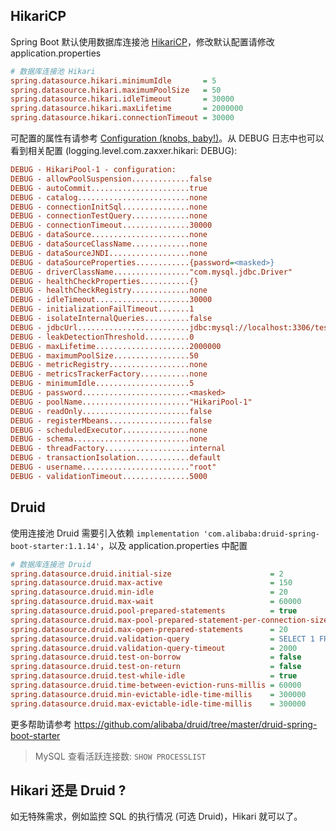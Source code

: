 ## HikariCP

Spring Boot 默认使用数据库连接池 [HikariCP](https://github.com/brettwooldridge/HikariCP)，修改默认配置请修改 application.properties

```ini
# 数据库连接池 Hikari
spring.datasource.hikari.minimumIdle       = 5
spring.datasource.hikari.maximumPoolSize   = 50
spring.datasource.hikari.idleTimeout       = 30000
spring.datasource.hikari.maxLifetime       = 2000000
spring.datasource.hikari.connectionTimeout = 30000
```

可配置的属性有请参考 [Configuration (knobs, baby!)](https://github.com/brettwooldridge/HikariCP#configuration-knobs-baby)。从 DEBUG 日志中也可以看到相关配置 (logging.level.com.zaxxer.hikari: DEBUG):

```ini
DEBUG - HikariPool-1 - configuration:
DEBUG - allowPoolSuspension.............false
DEBUG - autoCommit......................true
DEBUG - catalog.........................none
DEBUG - connectionInitSql...............none
DEBUG - connectionTestQuery.............none
DEBUG - connectionTimeout...............30000
DEBUG - dataSource......................none
DEBUG - dataSourceClassName.............none
DEBUG - dataSourceJNDI..................none
DEBUG - dataSourceProperties............{password=<masked>}
DEBUG - driverClassName................."com.mysql.jdbc.Driver"
DEBUG - healthCheckProperties...........{}
DEBUG - healthCheckRegistry.............none
DEBUG - idleTimeout.....................30000
DEBUG - initializationFailTimeout.......1
DEBUG - isolateInternalQueries..........false
DEBUG - jdbcUrl.........................jdbc:mysql://localhost:3306/test...
DEBUG - leakDetectionThreshold..........0
DEBUG - maxLifetime.....................2000000
DEBUG - maximumPoolSize.................50
DEBUG - metricRegistry..................none
DEBUG - metricsTrackerFactory...........none
DEBUG - minimumIdle.....................5
DEBUG - password........................<masked>
DEBUG - poolName........................"HikariPool-1"
DEBUG - readOnly........................false
DEBUG - registerMbeans..................false
DEBUG - scheduledExecutor...............none
DEBUG - schema..........................none
DEBUG - threadFactory...................internal
DEBUG - transactionIsolation............default
DEBUG - username........................"root"
DEBUG - validationTimeout...............5000
```

## Druid

使用连接池 Druid 需要引入依赖 `implementation 'com.alibaba:druid-spring-boot-starter:1.1.14'`，以及 application.properties 中配置

```ini
# 数据库连接池 Druid
spring.datasource.druid.initial-size                      = 2
spring.datasource.druid.max-active                        = 150
spring.datasource.druid.min-idle                          = 20
spring.datasource.druid.max-wait                          = 60000
spring.datasource.druid.pool-prepared-statements          = true
spring.datasource.druid.max-pool-prepared-statement-per-connection-size = 20
spring.datasource.druid.max-open-prepared-statements      = 20
spring.datasource.druid.validation-query                  = SELECT 1 FROM DUAL
spring.datasource.druid.validation-query-timeout          = 2000
spring.datasource.druid.test-on-borrow                    = false
spring.datasource.druid.test-on-return                    = false
spring.datasource.druid.test-while-idle                   = true
spring.datasource.druid.time-between-eviction-runs-millis = 60000
spring.datasource.druid.min-evictable-idle-time-millis    = 300000
spring.datasource.druid.max-evictable-idle-time-millis    = 300000
```

更多帮助请参考 <https://github.com/alibaba/druid/tree/master/druid-spring-boot-starter>

> MySQL 查看活跃连接数: `SHOW PROCESSLIST`

## Hikari 还是 Druid ?

如无特殊需求，例如监控 SQL 的执行情况 (可选 Druid)，Hikari 就可以了。